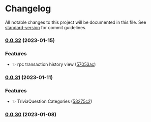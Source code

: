 # Changelog

All notable changes to this project will be documented in this file. See [standard-version](https://github.com/conventional-changelog/standard-version) for commit guidelines.

### [0.0.32](https://github.com/bobpepers/runes-tip-dashboard/compare/v0.0.31...v0.0.32) (2023-01-15)


### Features

* ✨ rpc transaction history view ([57053ac](https://github.com/bobpepers/runes-tip-dashboard/commit/57053acda58ee5883d80101df03e5496b2bd7e39))

### [0.0.31](https://github.com/bobpepers/runes-tip-dashboard/compare/v0.0.30...v0.0.31) (2023-01-11)


### Features

* ✨ TriviaQuestion Categories ([53275c2](https://github.com/bobpepers/runes-tip-dashboard/commit/53275c219d7ea41b131bffc425df6f621d67470f))

### [0.0.30](https://github.com/bobpepers/runes-tip-dashboard/compare/v0.0.29...v0.0.30) (2023-01-08)
